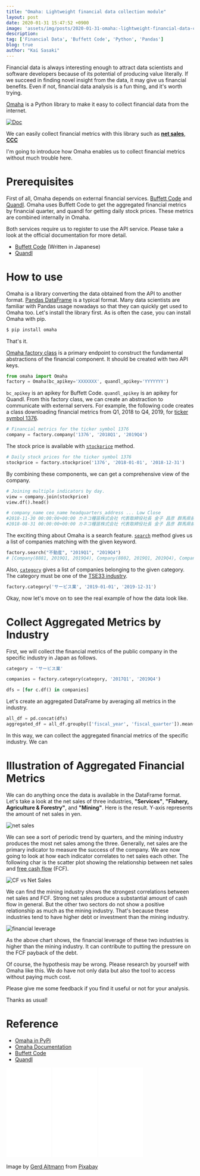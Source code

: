 ```yaml
---
title: "Omaha: Lightweight financial data collection module"
layout: post
date: 2020-01-31 15:47:52 +0900
image: 'assets/img/posts/2020-01-31-omaha:-lightweight-financial-data-collection-module/catch.jpg'
description:
tag: ['Financial Data', 'Buffett Code', 'Python', 'Pandas']
blog: true
author: "Kai Sasaki"
---
```


Financial data is always interesting enough to attract data scientists and software developers because of its potential of producing value literally. If we succeed in finding novel insight from the data, it may give us financial benefits. Even if not, financial data analysis is a fun thing, and it's worth trying.

[Omaha](https://www.lewuathe.com/omaha/) is a Python library to make it easy to collect financial data from the internet.

[![Doc](assets/img/posts/2020-01-31-omaha:-lightweight-financial-data-collection-module/doc.png)](https://www.lewuathe.com/omaha/)

We can easily collect financial metrics with this library such as [**net sales**](https://www.investopedia.com/terms/n/netsales.asp), [**CCC**](https://www.investopedia.com/terms/c/cashconversioncycle.asp)

I'm going to introduce how Omaha enables us to collect financial metrics without much trouble here.

# Prerequisites

First of all, Omaha depends on external financial services. [Buffett Code](https://www.buffett-code.com/) and [Quandl](https://www.quandl.com/). Omaha uses Buffett Code to get the aggregated financial metrics by financial quarter, and quandl for getting daily stock prices. These metrics are combined internally in Omaha.

Both services require us to register to use the API service. Please take a look at the official documentation for more detail.

- [Buffett Code](https://www.buffett-code.com/) (Written in Japanese)
- [Quandl](https://www.quandl.com/)

# How to use

Omaha is a library converting the data obtained from the API to another format. [Pandas DataFrame](https://pandas.pydata.org/pandas-docs/stable/reference/api/pandas.DataFrame.html) is a typical format. Many data scientists are familiar with Pandas usage nowadays so that they can quickly get used to Omaha too. Let's install the library first. As is often the case, you can install Omaha with pip.

```bash
$ pip install omaha
```

That's it.

[Omaha factory class](https://www.lewuathe.com/omaha/omaha.html#module-omaha.omaha) is a primary endpoint to construct the fundamental abstractions of the financial component. It should be created with two API keys.

```python
from omaha import Omaha
factory = Omaha(bc_apikey='XXXXXXX', quandl_apikey='YYYYYYY')
```

`bc_apikey` is an apikey for Buffett Code. `quandl_apikey` is an apikey for Quandl.
From this factory class, we can create an abstraction to communicate with external servers. For example, the following code creates a class downloading financial metrics from Q1, 2018 to Q4, 2019, for [ticker symbol 1376](https://www.google.com/search?q=ticker+1376).

```python
# Financial metrics for the ticker symbol 1376
company = factory.company('1376', '2018Q1', '2019Q4')
```

The stock price is available with [`stockprice`](https://www.lewuathe.com/omaha/omaha.html#omaha.omaha.Omaha.stockprice) method.

```python
# Daily stock prices for the ticker symbol 1376
stockprice = factory.stockprice('1376', '2018-01-01', '2018-12-31')
```

By combining these components, we can get a comprehensive view of the company.

```python
# Joining multiple indicators by day.
view = company.join(stockprice)
view.df().head()

# company_name ceo_name headquarters_address ... Low Close
#2018-11-30 00:00:00+00:00 カネコ種苗株式会社 代表取締役社長 金子 昌彦 群馬県前橋市古市町一丁目50番地12 ... 1389.568777 1408.187823
#2018-08-31 00:00:00+00:00 カネコ種苗株式会社 代表取締役社長 金子 昌彦 群馬県前橋市古市町一丁目50番地12 ... 1479.188532 1479.188532
```

The exciting thing about Omaha is a search feature. [`search`](https://www.lewuathe.com/omaha/omaha.html#omaha.omaha.Omaha.search) method gives us a list of companies matching with the given keyword.

```python
factory.search("不動産", "2019Q1", "2019Q4")
# [Company(8881, 2019Q1, 2019Q4), Company(8802, 2019Q1, 2019Q4), Company(3465, 2019Q1, 2019Q4),...]
```

Also, [`category`](https://www.lewuathe.com/omaha/omaha.html#omaha.omaha.Omaha.category) gives a list of companies belonging to the given category. The category must be one of the [TSE33 industry](https://www.jpx.co.jp/markets/indices/realvalues/01.html).

```python
factory.category('サービス業', '2019-01-01', '2019-12-31')
```

Okay, now let's move on to see the real example of how the data look like.

# Collect Aggregated Metrics by Industry

First, we will collect the financial metrics of the public company in the specific industry in Japan as follows.

```python
category = 'サービス業'

companies = factory.category(category, '2017Q1', '2019Q4')

dfs = [for c.df() in companies]
```

Let's create an aggregated DataFrame by averaging all metrics in the industry.

```python
all_df = pd.concat(dfs)
aggregated_df = all_df.groupby(['fiscal_year', 'fiscal_quarter']).mean()
```

In this way, we can collect the aggregated financial metrics of the specific industry. We can

# Illustration of Aggregated Financial Metrics

We can do anything once the data is available in the DataFrame format. Let's take a look at the net sales of three industries, **"Services"**, **"Fishery, Agriculture & Forestry"**, and **"Mining"**. Here is the result. Y-axis represents the amount of net sales in yen.

![net sales](assets/img/posts/2020-01-31-omaha:-lightweight-financial-data-collection-module/net_sales.png)

We can see a sort of periodic trend by quarters, and the mining industry produces the most net sales among the three. Generally, net sales are the primary indicator to measure the success of the company. We are now going to look at how each indicator correlates to net sales each other. The following char is the scatter plot showing the relationship between net sales and [free cash flow](https://www.investopedia.com/terms/f/freecashflow.asp) (FCF).

![CF vs Net Sales](assets/img/posts/2020-01-31-omaha:-lightweight-financial-data-collection-module/cf_net_sales.png)

We can find the mining industry shows the strongest correlations between net sales and FCF. Strong net sales produce a substantial amount of cash flow in general. But the other two sectors do not show a positive relationship as much as the mining industry. That's because these industries tend to have higher debt or investment than the mining industry.

![financial leverage](assets/img/posts/2020-01-31-omaha:-lightweight-financial-data-collection-module/financial_leverage.png)

As the above chart shows, the financial leverage of these two industries is higher than the mining industry. It can contribute to putting the pressure on the FCF payback of the debt.

Of course, the hypothesis may be wrong. Please research by yourself with Omaha like this. We do have not only data but also the tool to access without paying much cost.

Please give me some feedback if you find it useful or not for your analysis.

Thanks as usual!

# Reference

- [Omaha in PyPi](https://pypi.org/project/omaha/)
- [Omaha Documentation](https://www.lewuathe.com/omaha/)
- [Buffett Code](https://buffett-code.com/)
- [Quandl](https://www.quandl.com/)

<iframe style="width:120px;height:240px;" marginwidth="0" marginheight="0" scrolling="no" frameborder="0" src="//ws-na.amazon-adsystem.com/widgets/q?ServiceVersion=20070822&OneJS=1&Operation=GetAdHtml&MarketPlace=US&source=ac&ref=qf_sp_asin_til&ad_type=product_link&tracking_id=lewuathe-20&marketplace=amazon&region=US&placement=1492024333&asins=1492024333&linkId=a3ae273ea3afa9b1b15bccb697cf01ee&show_border=false&link_opens_in_new_window=true&price_color=333333&title_color=0066c0&bg_color=fafafa">
    </iframe>
<iframe style="width:120px;height:240px;" marginwidth="0" marginheight="0" scrolling="no" frameborder="0" src="//ws-na.amazon-adsystem.com/widgets/q?ServiceVersion=20070822&OneJS=1&Operation=GetAdHtml&MarketPlace=US&source=ac&ref=qf_sp_asin_til&ad_type=product_link&tracking_id=lewuathe-20&marketplace=amazon&region=US&placement=1119482089&asins=1119482089&linkId=4d20f218647d666b580e734cc35c0beb&show_border=false&link_opens_in_new_window=true&price_color=333333&title_color=0066c0&bg_color=fafafa">
    </iframe>
<iframe style="width:120px;height:240px;" marginwidth="0" marginheight="0" scrolling="no" frameborder="0" src="//ws-na.amazon-adsystem.com/widgets/q?ServiceVersion=20070822&OneJS=1&Operation=GetAdHtml&MarketPlace=US&source=ac&ref=qf_sp_asin_til&ad_type=product_link&tracking_id=lewuathe-20&marketplace=amazon&region=US&placement=1449355730&asins=1449355730&linkId=ef5d8aa61843cd082f27055839edef9a&show_border=false&link_opens_in_new_window=true&price_color=333333&title_color=0066c0&bg_color=fafafa">
    </iframe>

Image by <a href="https://pixabay.com/users/geralt-9301/?utm_source=link-attribution&amp;utm_medium=referral&amp;utm_campaign=image&amp;utm_content=1443244">Gerd Altmann</a> from <a href="https://pixabay.com/?utm_source=link-attribution&amp;utm_medium=referral&amp;utm_campaign=image&amp;utm_content=1443244">Pixabay</a>